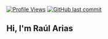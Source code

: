 [![Profile Views](https://komarev.com/ghpvc/?username=TH0RlN&color=birghtgreen&label=Views&style=plastic)](https://github.com/antonkomarev/github-profile-views-counter)
[![GitHub last commit](https://img.shields.io/github/last-commit/TH0RlN/TH0RlN)](https://shields.io/category/activity)
<h2>Hi, I'm Raúl Arias</h2>